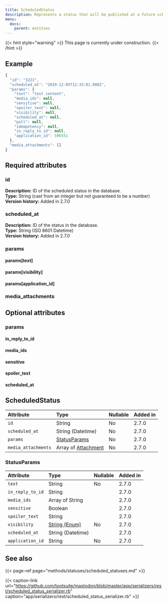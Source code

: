```yaml
---
title: ScheduledStatus
description: Represents a status that will be published at a future scheduled date.
menu:
  docs:
    parent: entities
---
```


{{< hint style="warning" >}}
This page is currently under construction.
{{< /hint >}}

## Example

```javascript
{
  "id": "3221",
  "scheduled_at": "2019-12-05T12:33:01.000Z",
  "params": {
    "text": "test content",
    "media_ids": null,
    "sensitive": null,
    "spoiler_text": null,
    "visibility": null,
    "scheduled_at": null,
    "poll": null,
    "idempotency": null,
    "in_reply_to_id": null,
    "application_id": 596551
  },
  "media_attachments": []
}
```

## Required attributes

### id <a id="id"></a>

**Description:** ID of the scheduled status in the database.\
**Type:** String \(cast from an integer but not guaranteed to be a number\)\
**Version history:** Added in 2.7.0

### scheduled\_at

**Description:** ID of the status in the database.\
**Type:** String \(ISO 8601 Datetime\)\
**Version history:** Added in 2.7.0

### params

#### params\[text\]

#### params\[visibility\]

#### params\[application\_id\]

### media\_attachments

## Optional attributes

### params

#### in\_reply\_to\_id

#### media\_ids

#### sensitive

#### spoiler\_text

#### scheduled\_at

## ScheduledStatus <a id="scheduledstatus"></a>

| Attribute | Type | Nullable | Added in |
| :--- | :--- | :--- | :--- |
| `id` | String | No | 2.7.0 |
| `scheduled_at` | String \(Datetime\) | No | 2.7.0 |
| `params` | [StatusParams]() | No | 2.7.0 |
| `media_attachments` | Array of [Attachment]() | No | 2.7.0 |

### StatusParams <a id="statusparams"></a>

| Attribute | Type | Nullable | Added in |
| :--- | :--- | :--- | :--- |
| `text` | String | No | 2.7.0 |
| `in_reply_to_id` | String |  | 2.7.0 |
| `media_ids` | Array of String |  | 2.7.0 |
| `sensitive` | Boolean |  | 2.7.0 |
| `spoiler_text` | String |  | 2.7.0 |
| `visibility` | [String \(Enum\)]() | No | 2.7.0 |
| `scheduled_at` | String \(Datetime\) |  | 2.7.0 |
| `application_id` | String | No | 2.7.0 |

## See also

{{< page-ref page="methods/statuses/scheduled_statuses.md" >}}

{{< caption-link url="https://github.com/tootsuite/mastodon/blob/master/app/serializers/rest/scheduled_status_serializer.rb" caption="app/serializers/rest/scheduled\_status\_serializer.rb" >}}



